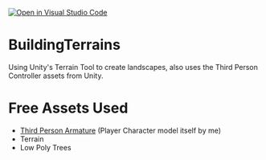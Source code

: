 [![Open in Visual Studio Code](https://classroom.github.com/assets/open-in-vscode-c66648af7eb3fe8bc4f294546bfd86ef473780cde1dea487d3c4ff354943c9ae.svg)](https://classroom.github.com/online_ide?assignment_repo_id=8591928&assignment_repo_type=AssignmentRepo)
# BuildingTerrains
Using Unity's Terrain Tool to create landscapes, also uses the Third Person Controller assets from Unity.

# Free Assets Used
* [Third Person Armature](https://assetstore.unity.com/packages/essentials/starter-assets-third-person-character-controller-196526) (Player Character model itself by me)
* Terrain 
* Low Poly Trees
